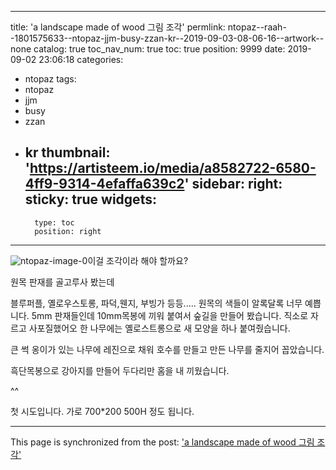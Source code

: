 
---
title: 'a landscape made of wood 그림 조각'
permlink: ntopaz--raah--1801575633--ntopaz-jjm-busy-zzan-kr--2019-09-03-08-06-16--artwork--none
catalog: true
toc_nav_num: true
toc: true
position: 9999
date: 2019-09-02 23:06:18
categories:
- ntopaz
tags:
- ntopaz
- jjm
- busy
- zzan
- kr
thumbnail: 'https://artisteem.io/media/a8582722-6580-4ff9-9314-4efaffa639c2'
sidebar:
    right:
        sticky: true
widgets:
    -
        type: toc
        position: right
---


![ntopaz-image-0](https://artisteem.io/media/a8582722-6580-4ff9-9314-4efaffa639c2)이걸 조각이라 해야 할까요?
 
원목 판재를 골고루사 봤는데 

블루퍼플, 옐로우스토롱, 파덕,웬지, 부빙가 등등.....
원목의 색들이 알록달록 너무 예쁩니다.
5mm 판재들인데 10mm목봉에 끼워 붙여서 숲길을 만들어 봤습니다. 직소로 자르고 사포질했어오
한 나무에는 옐로스트롱으로 새 모양을 하나 붙여줬습니다.

큰 썩 옹이가 있는 나무에 레진으로 채워 호수를 만들고 만든 나무를 줄지어 꼽았습니다. 

흑단목봉으로 강아지를 만들어 두다리만 홈을 내 끼웠습니다. 

^^

첫 시도입니다.
가로 700*200 500H 정도 됩니다.

- - -

This page is synchronized from the post: ['a landscape made of wood 그림 조각'](https://steemit.com/@raah/ntopaz--raah--1801575633--ntopaz-jjm-busy-zzan-kr--2019-09-03-08-06-16--artwork--none)
